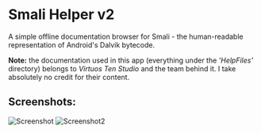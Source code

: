 # Smali Helper v2
A simple offline documentation browser for Smali - the human-readable representation of Android's Dalvik bytecode.

**Note:** the documentation used in this app (everything under the *'HelpFiles'* directory) belongs to *Virtuos Ten Studio* and the team behind it. I take absolutely no credit for their content.

## Screenshots:
![Screenshot](https://i.imgur.com/HByhjuI.png)
![Screenshot2](https://i.imgur.com/jkXpNAN.png)